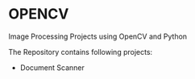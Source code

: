 # OPENCV
Image Processing Projects using OpenCV and Python

The Repository contains following projects: 
  - Document Scanner
